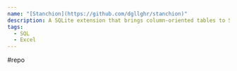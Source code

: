 ```yaml
---
name: "[Stanchion](https://github.com/dgllghr/stanchion)"
description: A SQLite extension that brings column-oriented tables to SQLite
tags:
  - SQL
  - Excel
---
```

#repo